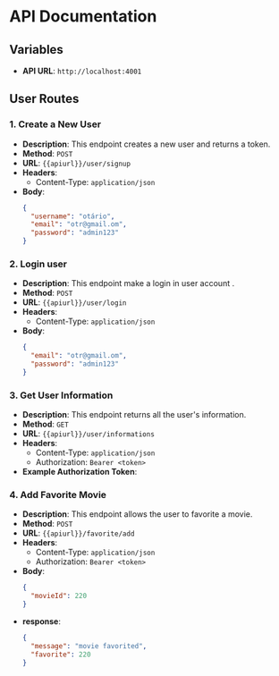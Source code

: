# API Documentation

## Variables

- **API URL**: `http://localhost:4001`

## User Routes

### 1. Create a New User

- **Description**: This endpoint creates a new user and returns a token.
- **Method**: `POST`
- **URL**: `{{apiurl}}/user/signup`
- **Headers**:
  - Content-Type: `application/json`
- **Body**:
  ```json
  {
    "username": "otário",
    "email": "otr@gmail.om",
    "password": "admin123"
  }
  ```

### 2. Login user

- **Description**: This endpoint make a login in user account .
- **Method**: `POST`
- **URL**: `{{apiurl}}/user/login`
- **Headers**:
  - Content-Type: `application/json`
- **Body**:
  ```json
  {
    "email": "otr@gmail.om",
    "password": "admin123"
  }
  ```

### 3. Get User Information

- **Description**: This endpoint returns all the user's information.
- **Method**: `GET`
- **URL**: `{{apiurl}}/user/informations`
- **Headers**:
  - Content-Type: `application/json`
  - Authorization: `Bearer <token>`
- **Example Authorization Token**:

### 4. Add Favorite Movie

- **Description**: This endpoint allows the user to favorite a movie.
- **Method**: `POST`
- **URL**: `{{apiurl}}/favorite/add`
- **Headers**:
  - Content-Type: `application/json`
  - Authorization: `Bearer <token>`
- **Body**:
  ```json
  {
    "movieId": 220
  }
  ```
- **response**:
  ```json
  {
    "message": "movie favorited",
    "favorite": 220
  }
  ```
